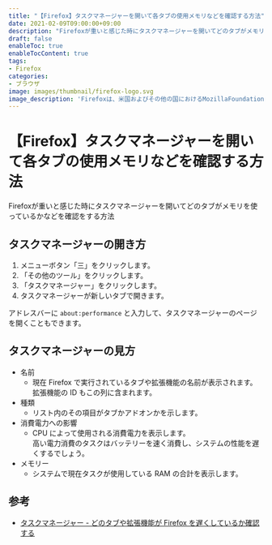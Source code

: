 ```yaml
---
title: "【Firefox】タスクマネージャーを開いて各タブの使用メモリなどを確認する方法"
date: 2021-02-09T09:00:00+09:00
description: "Firefoxが重いと感じた時にタスクマネージャーを開いてどのタブがメモリを使っているかなどを確認をする方法"
draft: false
enableToc: true
enableTocContent: true
tags: 
- Firefox
categories: 
- ブラウザ
image: images/thumbnail/firefox-logo.svg
image_description: 'Firefoxは、米国およびその他の国におけるMozillaFoundationの商標です。'
---
```


# 【Firefox】タスクマネージャーを開いて各タブの使用メモリなどを確認する方法
Firefoxが重いと感じた時にタスクマネージャーを開いてどのタブがメモリを使っているかなどを確認をする方法

## タスクマネージャーの開き方
1. メニューボタン「三」をクリックします。
2. 「その他のツール」をクリックします。
3. 「タスクマネージャー」をクリックします。
4. タスクマネージャーが新しいタブで開きます。 

アドレスバーに `about:performance` と入力して、タスクマネージャーのページを開くこともできます。

## タスクマネージャーの見方

* 名前
    * 現在 Firefox で実行されているタブや拡張機能の名前が表示されます。<br>拡張機能の ID もこの列に含まれます。
* 種類 
    * リスト内のその項目がタブかアドオンかを示します。
* 消費電力への影響
    * CPU によって使用される消費電力を表示します。<br>高い電力消費のタスクはバッテリーを速く消費し、システムの性能を遅くするでしょう。
* メモリー
    * システムで現在タスクが使用している RAM の合計を表示します。 

## 参考
* <a href="https://support.mozilla.org/ja/kb/task-manager-tabs-or-extensions-are-slowing-firefox" target="_blank" rel="nofollow noopener">タスクマネージャー - どのタブや拡張機能が Firefox を遅くしているか確認する</a>
